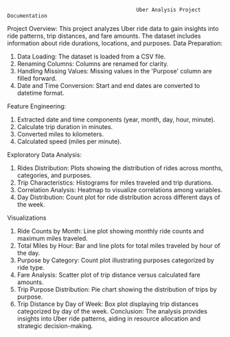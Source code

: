                                              Uber Analysis Project Documentation

Project Overview:
  This project analyzes Uber ride data to gain insights into ride patterns, trip distances, and fare amounts. The dataset includes information about ride durations, locations, and purposes.
Data Preparation:
1.	Data Loading: The dataset is loaded from a CSV file.
2.	Renaming Columns: Columns are renamed for clarity.
3.	Handling Missing Values: Missing values in the 'Purpose' column are filled forward.
4.	Date and Time Conversion: Start and end dates are converted to datetime format.

Feature Engineering:
1.	Extracted date and time components (year, month, day, hour, minute).
2.	Calculate trip duration in minutes.
3.	Converted miles to kilometers.
4.	Calculated speed (miles per minute).

Exploratory Data Analysis:
1.	Rides Distribution: Plots showing the distribution of rides across months, categories, and purposes.
2.	Trip Characteristics: Histograms for miles traveled and trip durations.
3.	Correlation Analysis: Heatmap to visualize correlations among variables.
4.	Day Distribution: Count plot for ride distribution across different days of the week.

Visualizations
1.	Ride Counts by Month: Line plot showing monthly ride counts and maximum miles traveled.
2.	Total Miles by Hour: Bar and line plots for total miles traveled by hour of the day.
3.	Purpose by Category: Count plot illustrating purposes categorized by ride type.
4.	Fare Analysis: Scatter plot of trip distance versus calculated fare amounts.
5.	Trip Purpose Distribution: Pie chart showing the distribution of trips by purpose.
6.	Trip Distance by Day of Week: Box plot displaying trip distances categorized by day of the week.
Conclusion:
The analysis provides insights into Uber ride patterns, aiding in resource allocation and strategic decision-making.
